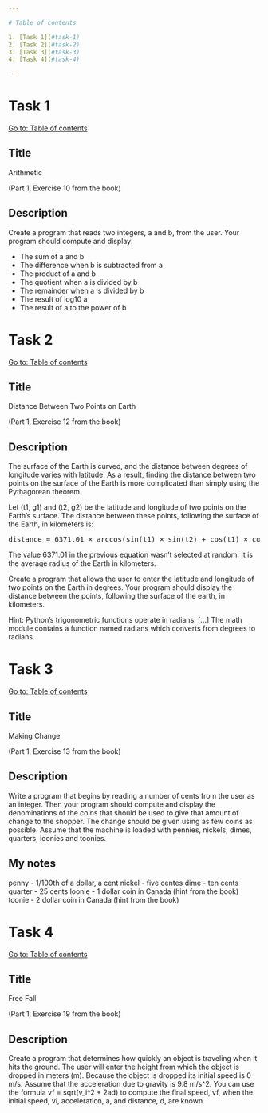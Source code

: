 ```yaml
---

# Table of contents

1. [Task 1](#task-1)
2. [Task 2](#task-2)
3. [Task 3](#task-3)
4. [Task 4](#task-4)

---
```


# Task 1

[Go to: Table of contents](#table-of-contents)

## Title

Arithmetic

(Part 1, Exercise 10 from the book)

## Description

Create a program that reads two integers, a and b, from the user. Your program should compute and display:

- The sum of a and b
- The difference when b is subtracted from a
- The product of a and b
- The quotient when a is divided by b
- The remainder when a is divided by b
- The result of log10 a
- The result of a to the power of b

# Task 2

[Go to: Table of contents](#table-of-contents)

## Title

Distance Between Two Points on Earth

(Part 1, Exercise 12 from the book)

## Description

The surface of the Earth is curved, and the distance between degrees of longitude varies with latitude. As a result, finding the distance between two points on the surface of the Earth is more complicated than simply using the Pythagorean theorem.

Let (t1, g1) and (t2, g2) be the latitude and longitude of two points on the Earth’s surface. The distance between these points, following the surface of the Earth, in kilometers is:

<pre>
distance = 6371.01 × arccos(sin(t1) × sin(t2) + cos(t1) × cos(t2) × cos(g1 − g2))
</pre>

The value 6371.01 in the previous equation wasn’t selected at random. It is the average radius of the Earth in kilometers.

Create a program that allows the user to enter the latitude and longitude of two points on the Earth in degrees. Your program should display the distance between the points, following the surface of the earth, in kilometers.

Hint: Python’s trigonometric functions operate in radians. [...] The math module contains a function named radians which converts from degrees to radians.

# Task 3

[Go to: Table of contents](#table-of-contents)

## Title

Making Change

(Part 1, Exercise 13 from the book)

## Description

Write a program that begins by reading a number of cents from the user as an integer. Then your program should compute and display the denominations of the coins that should be used to give that amount of change to the shopper. The change should be given using as few coins as possible. Assume that the machine is loaded with pennies, nickels, dimes, quarters, loonies and toonies.

## My notes

penny - 1/100th of a dollar, a cent
nickel - five centes
dime - ten cents
quarter - 25 cents
loonie - 1 dollar coin in Canada (hint from the book)
toonie - 2 dollar coin in Canada (hint from the book)

# Task 4

[Go to: Table of contents](#table-of-contents)

## Title

Free Fall

(Part 1, Exercise 19 from the book)

## Description

Create a program that determines how quickly an object is traveling when it hits the ground. The user will enter the height from which the object is dropped in meters (m). Because the object is dropped its initial speed is 0 m/s. Assume that the acceleration due to gravity is 9.8 m/s^2. You can use the formula vf = sqrt(v_i^2 + 2ad) to compute the final speed, vf, when the initial speed, vi, acceleration, a, and distance, d, are known.
